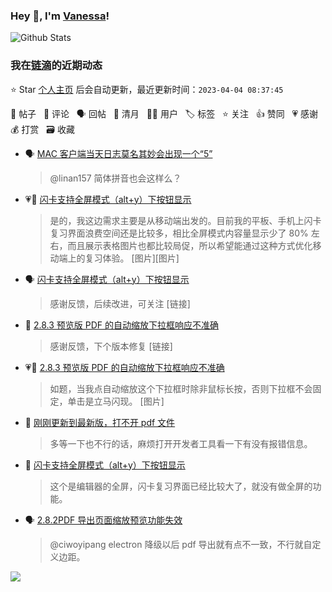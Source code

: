 ### Hey 👋, I'm [Vanessa](http://vanessa.b3log.org/)!

![Github Stats](https://github-readme-stats.vercel.app/api?username=Vanessa219&show_icons=true)

<!--events start -->

### 我在[链滴](https://ld246.com)的近期动态

⭐️ Star [个人主页](https://github.com/Vanessa219/Vanessa219) 后会自动更新，最近更新时间：`2023-04-04 08:37:45`

📝 帖子 &nbsp; 💬 评论 &nbsp; 🗣 回帖 &nbsp; 🌙 清月 &nbsp; 👨‍💻 用户 &nbsp; 🏷️ 标签 &nbsp; ⭐️ 关注 &nbsp; 👍 赞同 &nbsp; 💗 感谢 &nbsp; 💰 打赏 &nbsp; 🗃 收藏

* 🗣 [MAC 客户端当天日志莫名其妙会出现一个“5”](https://ld246.com/article/1679618995926/comment/1679637815208#comments)

  > @linan157 简体拼音也会这样么？
* 💗💬 [闪卡支持全屏模式（alt+y）下按钮显示](https://ld246.com/article/1680345267383/comment/1680498329440#comments)

  > 是的，我这边需求主要是从移动端出发的。目前我的平板、手机上闪卡复习界面浪费空间还是比较多，相比全屏模式内容量显示少了 80% 左右，而且展示表格图片也都比较局促，所以希望能通过这种方式优化移动端上的复习体验。 [图片][图片]
* 🗣 [闪卡支持全屏模式（alt+y）下按钮显示](https://ld246.com/article/1680345267383/comment/1680498329440#comments)

  > 感谢反馈，后续改进，可关注 [链接]
* 💬 [2.8.3 预览版 PDF 的自动缩放下拉框响应不准确](https://ld246.com/article/1680504054096/comment/1680518122056#comments)

  > 感谢反馈，下个版本修复 [链接]
* 💗📝 [2.8.3 预览版 PDF 的自动缩放下拉框响应不准确](https://ld246.com/article/1680504054096)

  > 如题，当我点自动缩放这个下拉框时除非鼠标长按，否则下拉框不会固定，单击是立马闪现。 [图片]
* 💬 [刚刚更新到最新版，打不开 pdf 文件](https://ld246.com/article/1680488877414/comment/1680491851446#comments)

  > 多等一下也不行的话，麻烦打开开发者工具看一下有没有报错信息。
* 💬 [闪卡支持全屏模式（alt+y）下按钮显示](https://ld246.com/article/1680345267383/comment/1680446594632#comments)

  > 这个是编辑器的全屏，闪卡复习界面已经比较大了，就没有做全屏的功能。
* 🗣 [2.8.2PDF 导出页面缩放预览功能失效](https://ld246.com/article/1680164525009/comment/1680234789318#comments)

  > @ciwoyipang electron 降级以后 pdf 导出就有点不一致，不行就自定义边距。


<!--events end -->

<a title="Hits" target="_blank" href="https://github.com/Vanessa219/Vanessa219"><img src="https://hits.b3log.org/Vanessa219/Vanessa219.svg"></a>
